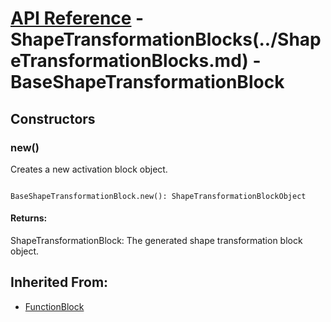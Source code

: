# [API Reference](../../API.md) - ShapeTransformationBlocks(../ShapeTransformationBlocks.md) - BaseShapeTransformationBlock

## Constructors

### new()

Creates a new activation block object.

```

BaseShapeTransformationBlock.new(): ShapeTransformationBlockObject

```

#### Returns:

ShapeTransformationBlock: The generated shape transformation block object.

## Inherited From:

* [FunctionBlock](../Cores/FunctionBlock.md)

